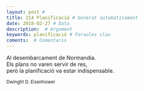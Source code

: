 ```yaml
---
layout: post #
title: 214 Planificació # Generat automàticament
date: 2018-02-27 # Data
description:  # Argument
keywords: planificació # Paraules clau
coments:  # Comentaris
---
```


Al desembarcament de Normandia. <br />
Els plans no varen servir de res, <br />
però la planificació va estar indispensable. <br />

<small>Dwinght D. Eisenhower</small>

